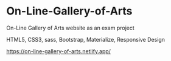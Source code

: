 # On-Line-Gallery-of-Arts
On-Line Gallery of Arts website as an exam project

HTML5, CSS3, sass, Bootstrap, Materialize, Responsive Design

https://on-line-gallery-of-arts.netlify.app/
